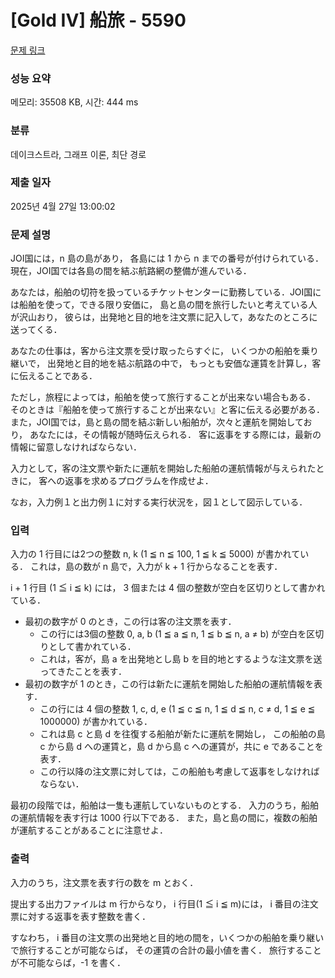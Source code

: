 # [Gold IV] 船旅 - 5590 

[문제 링크](https://www.acmicpc.net/problem/5590) 

### 성능 요약

메모리: 35508 KB, 시간: 444 ms

### 분류

데이크스트라, 그래프 이론, 최단 경로

### 제출 일자

2025년 4월 27일 13:00:02

### 문제 설명

<p>JOI国には，n 島の島があり， 各島には 1 から n までの番号が付けられている． 現在，JOI国では各島の間を結ぶ航路網の整備が進んでいる．</p>

<p>あなたは，船舶の切符を扱っているチケットセンターに勤務している．JOI国には船舶を使って，できる限り安価に， 島と島の間を旅行したいと考えている人が沢山おり， 彼らは，出発地と目的地を注文票に記入して，あなたのところに送ってくる． </p>

<p>あなたの仕事は，客から注文票を受け取ったらすぐに， いくつかの船舶を乗り継いで， 出発地と目的地を結ぶ航路の中で， もっとも安価な運賃を計算し，客に伝えることである．</p>

<p>ただし，旅程によっては，船舶を使って旅行することが出来ない場合もある． そのときは『船舶を使って旅行することが出来ない』と客に伝える必要がある． また，JOI国では，島と島の間を結ぶ新しい船舶が，次々と運航を開始しており， あなたには，その情報が随時伝えられる． 客に返事をする際には，最新の情報に留意しなければならない．</p>

<p>入力として，客の注文票や新たに運航を開始した船舶の運航情報が与えられたときに， 客への返事を求めるプログラムを作成せよ．</p>

<p>なお，入力例１と出力例１に対する実行状況を，図１として図示している．</p>

### 입력 

 <p>入力の 1 行目には2つの整数 n, k (1 ≦ n ≦ 100, 1 ≦ k ≦ 5000) が書かれている． これは，島の数が n 島で，入力が k + 1 行からなることを表す． </p>

<p>i + 1 行目 (1 ≦ i ≦ k) には， 3 個または 4 個の整数が空白を区切りとして書かれている．</p>

<ul>
	<li>最初の数字が 0 のとき，この行は客の注文票を表す．
	<ul>
		<li>この行には3個の整数 0, a, b (1 ≦ a ≦ n, 1 ≦ b ≦ n, a ≠ b) が空白を区切りとして書かれている．</li>
		<li>これは，客が，島 a を出発地とし島 b を目的地とするような注文票を送ってきたことを表す．</li>
	</ul>
	</li>
	<li>最初の数字が 1 のとき，この行は新たに運航を開始した船舶の運航情報を表す．
	<ul>
		<li>この行には 4 個の整数 1, c, d, e (1 ≦ c ≦ n, 1 ≦ d ≦ n, c ≠ d, 1 ≦ e ≦ 1000000) が書かれている．</li>
		<li>これは島 c と島 d を往復する船舶が新たに運航を開始し， この船舶の島 c から島 d への運賃と，島 d から島 c への運賃が，共に e であることを表す．</li>
		<li>この行以降の注文票に対しては，この船舶も考慮して返事をしなければならない．</li>
	</ul>
	</li>
</ul>

<p>最初の段階では，船舶は一隻も運航していないものとする． 入力のうち，船舶の運航情報を表す行は 1000 行以下である． また，島と島の間に，複数の船舶が運航することがあることに注意せよ．</p>

### 출력 

 <p>入力のうち，注文票を表す行の数を m とおく． </p>

<p>提出する出力ファイルは m 行からなり， i 行目(1 ≦ i ≦ m)には， i 番目の注文票に対する返事を表す整数を書く． </p>

<p>すなわち， i 番目の注文票の出発地と目的地の間を，いくつかの船舶を乗り継いで旅行することが可能ならば， その運賃の合計の最小値を書く． 旅行することが不可能ならば，-1 を書く．</p>

